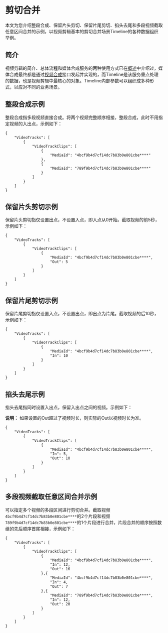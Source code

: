 # 剪切合并

本文为您介绍整段合成、保留片头剪切、保留片尾剪切、掐头去尾和多段视频截取任意区间合并的示例，以视频剪辑基本的剪切合并场景Timeline的各种数据组织举例。

## 简介

视频剪辑的简介、总体流程和媒体合成服务的两种使用方式已在[概述](/cn.zh-CN/开发指南/云剪辑/概述.md)中介绍过，媒体合成最终都是通过[视频合成](/cn.zh-CN/服务端API/视频剪辑(云剪辑)/视频合成.md)接口发起并实现的，而Timeline是该服务重点处理的数据，也是视频剪辑中最核心的对象。Timeline内部参数可以组织成多种形式，以应对不同的业务场景。

## 整段合成示例

整段合成指多段视频直接合成。将两个视频完整顺序相接，整段合成，此时不用指定视频的入出点，示例如下：

```
{
    "VideoTracks": [
        {
            "VideoTrackClips": [
                {
                    "MediaId": "4bcf9b4d7cf14dc7b83b0e801cbe****"
                },
                {
                    "MediaId": "789f9b4d7cf14dc7b83b0e801cbe****"
                }
            ]
        }
    ]
}
```

## 保留片头剪切示例

保留片头剪切指仅设置出点，不设置入点，即入点从0开始。截取视频的前5秒，示例如下：

```
{
    "VideoTracks": [
        {
            "VideoTrackClips": [
                {
                    "MediaId": "4bcf9b4d7cf14dc7b83b0e801cbe****",
                    "Out": 5
                }
            ]
        }
    ]
}
```

## 保留片尾剪切示例

保留片尾剪切指仅设置入点，不设置出点，即出点为片尾。截取视频的后10秒，示例如下：

```
{
    "VideoTracks": [
        {
            "VideoTrackClips": [
                {
                    "MediaId": "4bcf9b4d7cf14dc7b83b0e801cbe****",
                    "In": 10
                }
            ]
        }
    ]
}
```

## 掐头去尾示例

掐头去尾指同时设置入出点，保留入出点之间的视频。示例如下：

**说明：** 如果设置的Out超过了视频时长，则实际的Out以视频时长为准。

```
{
    "VideoTracks": [
        {
            "VideoTrackClips": [
                {
                    "MediaId": "4bcf9b4d7cf14dc7b83b0e801cbe****",
                    "In": 5,
                    "Out": 10
                }
            ]
        }
    ]
}
```

## 多段视频截取任意区间合并示例

可以指定多个视频的多段区间进行剪切合并。截取视频`4bcf9b4d7cf14dc7b83b0e801cbe****`的2个片段和视频 `789f9b4d7cf14dc7b83b0e801cbe****`的1个片段进行合并，片段合并的顺序按照数组的先后顺序首尾相接，示例如下：

```
{
    "VideoTracks": [
        {
            "VideoTrackClips": [
                {
                    "MediaId": "4bcf9b4d7cf14dc7b83b0e801cbe****",
                    "In": 12,
                    "Out": 16
                },{
                    "MediaId": "4bcf9b4d7cf14dc7b83b0e801cbe****",
                    "In": 4,
                    "Out": 7
                },{
                    "MediaId": "789f9b4d7cf14dc7b83b0e801cbe****",
                    "In": 12,
                    "Out": 20
                }
            ]
        }
    ]
}
```

